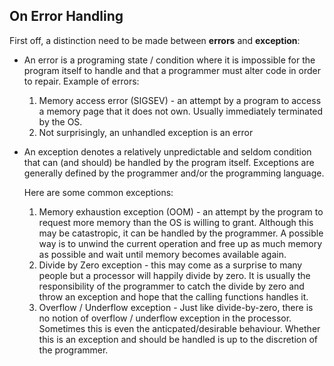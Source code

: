 ## On Error Handling

First off, a distinction need to be made between **errors** and **exception**:

- An error is a programing state / condition where it is impossible for the program itself to handle and 
  that a programmer must alter code in order to repair. Example of errors:

  1. Memory access error (SIGSEV) - an attempt by a program to access a memory page that it does not own. 
     Usually immediately terminated by the OS.
  1. Not surprisingly, an unhandled exception is an error

- An exception denotes a relatively unpredictable and seldom condition that can (and should) be handled by the program itself. 
  Exceptions are generally defined by the programmer and/or the programming language.
  
  Here are some common exceptions:

  1. Memory exhaustion exception (OOM) - an attempt by the program to request more memory than the OS is willing to grant.
    Although this may be catastropic, it can be handled by the programmer. 
    A possible way is to unwind the current operation and free up as much memory as possible and wait until memory becomes available again.
  1. Divide by Zero exception - this may come as a surprise to many people but a processor will happily divide by zero. 
    It is usually the responsibility of the programmer to catch the divide by zero and 
    throw an exception and hope that the calling functions handles it.
  1. Overflow / Underflow exception - Just like divide-by-zero, there is no notion of overflow / underflow exception in the processor. 
    Sometimes this is even the anticpated/desirable behaviour. 
    Whether this is an exception and should be handled is up to the discretion of the programmer.
  
  

